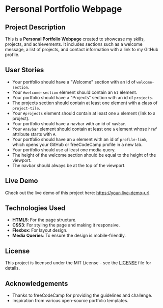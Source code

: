 # Personal Portfolio Webpage

## Project Description

This is a **Personal Portfolio Webpage** created to showcase my skills, projects, and achievements. It includes sections such as a welcome message, a list of projects, and contact information with a link to my GitHub profile.

## User Stories

- Your portfolio should have a "Welcome" section with an id of `welcome-section`.
- Your `#welcome-section` element should contain an `h1` element.
- Your portfolio should have a "Projects" section with an id of `projects`.
- The projects section should contain at least one element with a class of `project-tile`.
- Your `#projects` element should contain at least one `a` element (link to a project).
- Your portfolio should have a navbar with an id of `navbar`.
- Your `#navbar` element should contain at least one `a` element whose `href` attribute starts with `#`.
- Your portfolio should have an `a` element with an id of `profile-link`, which opens your GitHub or freeCodeCamp profile in a new tab.
- Your portfolio should use at least one media query.
- The height of the welcome section should be equal to the height of the viewport.
- The navbar should always be at the top of the viewport.

## Live Demo

Check out the live demo of this project here: [https://your-live-demo-url](https://your-live-demo-url)


## Technologies Used

- **HTML5**: For the page structure.
- **CSS3**: For styling the page and making it responsive.
- **Flexbox**: For layout design.
- **Media Queries**: To ensure the design is mobile-friendly.

## License

This project is licensed under the MIT License - see the [LICENSE](LICENSE) file for details.

## Acknowledgements

- Thanks to freeCodeCamp for providing the guidelines and challenge.
- Inspiration from various open-source portfolio templates.

